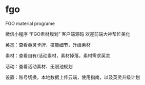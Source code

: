 # fgo
FGO material programe

微信小程序 “FGO素材规划” 客户端源码 欢迎前端大神帮忙美化

英灵：查看英灵卡牌，技能细节，升级素材

素材：查看自有/活动素材，素材掉落，素材需求英灵

活动：查看活动素材、无限池规划

设置：账号切换，本地数据上传云端，使用指南，以及英灵升级计划

